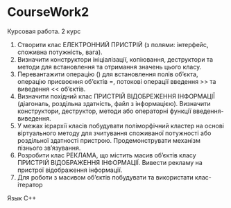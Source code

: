 # CourseWork2
Курсовая работа. 2 курс

1.	Створити клас ЕЛЕКТРОННИЙ ПРИСТРІЙ (з полями: інтерфейс, споживна потужність, вага).
2.	Визначити конструктори ініціалізації, копіювання, деструктори та методи для встановлення та отримання значень цього класу.
3.	Перевантажити операцію () для встановлення полів об’єкта, операцію присвоєння об’єктів =, потокові операції введення >> та виведення << об’єктів.
4.	Визначити похідний клас ПРИСТРІЙ ВІДОБРЕЖЕННЯ ІНФОРМАЦІЇ (діагональ, роздільна здатність, файл з інформацією). Визначити конструктори, деструктор, методи або операторні функції введення-виведення.
5.	У межах ієрархії класів побудувати поліморфічний кластер на основі віртуального методу для зчитування споживаної потужності або роздільної здатності пристрою. Продемонструвати механізм пізнього зв’язування.
6.	Розробити клас РЕКЛАМА, що містить масив об’єктів класу ПРИСТРІЙ ВІДОБРАЖЕННЯ ІНФОРМАЦІЇ. Вивести рекламу на пристрої відображення інформації.
7. Для роботи з масивом об’єктів побудувати та використати  клас-ітератор

Язык C++
